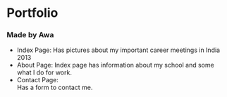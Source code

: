 # Portfolio
### Made by Awa

* Index Page: 
Has pictures about my important career meetings in India 2013
* About Page:
 Index page has information about my school and some what I do for work.
* Contact Page:  
Has a form to contact me.